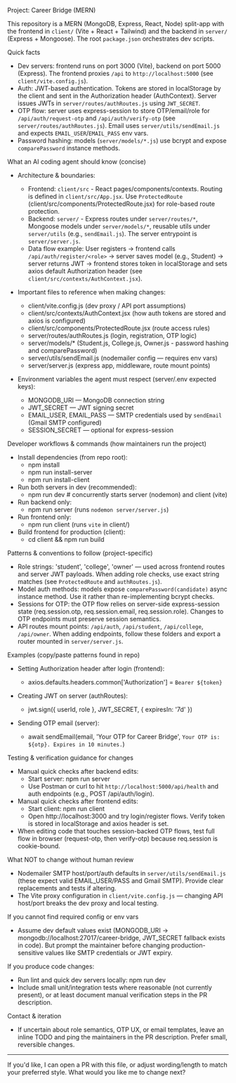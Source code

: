 Project: Career Bridge (MERN)

This repository is a MERN (MongoDB, Express, React, Node) split-app with the frontend in `client/` (Vite + React + Tailwind) and the backend in `server/` (Express + Mongoose). The root `package.json` orchestrates dev scripts.

Quick facts
- Dev servers: frontend runs on port 3000 (Vite), backend on port 5000 (Express). The frontend proxies `/api` to `http://localhost:5000` (see `client/vite.config.js`).
- Auth: JWT-based authentication. Tokens are stored in localStorage by the client and sent in the Authorization header (AuthContext). Server issues JWTs in `server/routes/authRoutes.js` using `JWT_SECRET`.
- OTP flow: server uses express-session to store OTP/email/role for `/api/auth/request-otp` and `/api/auth/verify-otp` (see `server/routes/authRoutes.js`). Email uses `server/utils/sendEmail.js` and expects `EMAIL_USER`/`EMAIL_PASS` env vars.
- Password hashing: models (`server/models/*.js`) use bcrypt and expose `comparePassword` instance methods.

What an AI coding agent should know (concise)
- Architecture & boundaries:
  - Frontend: `client/src` - React pages/components/contexts. Routing is defined in `client/src/App.jsx`. Use `ProtectedRoute` (client/src/components/ProtectedRoute.jsx) for role-based route protection.
  - Backend: `server/` - Express routes under `server/routes/*`, Mongoose models under `server/models/*`, reusable utils under `server/utils` (e.g., `sendEmail.js`). The server entrypoint is `server/server.js`.
  - Data flow example: User registers -> frontend calls `/api/auth/register/<role>` -> server saves model (e.g., Student) -> server returns JWT -> frontend stores token in localStorage and sets axios default Authorization header (see `client/src/contexts/AuthContext.jsx`).

- Important files to reference when making changes:
  - client/vite.config.js (dev proxy / API port assumptions)
  - client/src/contexts/AuthContext.jsx (how auth tokens are stored and axios is configured)
  - client/src/components/ProtectedRoute.jsx (route access rules)
  - server/routes/authRoutes.js (login, registration, OTP logic)
  - server/models/* (Student.js, College.js, Owner.js - password hashing and comparePassword)
  - server/utils/sendEmail.js (nodemailer config — requires env vars)
  - server/server.js (express app, middleware, route mount points)

- Environment variables the agent must respect (server/.env expected keys):
  - MONGODB_URI — MongoDB connection string
  - JWT_SECRET — JWT signing secret
  - EMAIL_USER, EMAIL_PASS — SMTP credentials used by `sendEmail` (Gmail SMTP configured)
  - SESSION_SECRET — optional for express-session

Developer workflows & commands (how maintainers run the project)
- Install dependencies (from repo root):
  - npm install
  - npm run install-server
  - npm run install-client
- Run both servers in dev (recommended):
  - npm run dev  # concurrently starts server (nodemon) and client (vite)
- Run backend only:
  - npm run server (runs `nodemon server/server.js`)
- Run frontend only:
  - npm run client (runs `vite` in client/)
- Build frontend for production (client):
  - cd client && npm run build

Patterns & conventions to follow (project-specific)
- Role strings: 'student', 'college', 'owner' — used across frontend routes and server JWT payloads. When adding role checks, use exact string matches (see `ProtectedRoute` and `authRoutes.js`).
- Model auth methods: models expose `comparePassword(candidate)` async instance method. Use it rather than re-implementing bcrypt checks.
- Sessions for OTP: the OTP flow relies on server-side express-session state (req.session.otp, req.session.email, req.session.role). Changes to OTP endpoints must preserve session semantics.
- API routes mount points: `/api/auth`, `/api/student`, `/api/college`, `/api/owner`. When adding endpoints, follow these folders and export a router mounted in `server/server.js`.

Examples (copy/paste patterns found in repo)
- Setting Authorization header after login (frontend):
  - axios.defaults.headers.common['Authorization'] = `Bearer ${token}`

- Creating JWT on server (authRoutes):
  - jwt.sign({ userId, role }, JWT_SECRET, { expiresIn: '7d' })

- Sending OTP email (server):
  - await sendEmail(email, 'Your OTP for Career Bridge', `Your OTP is: ${otp}. Expires in 10 minutes.`)

Testing & verification guidance for changes
- Manual quick checks after backend edits:
  - Start server: npm run server
  - Use Postman or curl to hit `http://localhost:5000/api/health` and auth endpoints (e.g., POST /api/auth/login).
- Manual quick checks after frontend edits:
  - Start client: npm run client
  - Open http://localhost:3000 and try login/register flows. Verify token is stored in localStorage and axios header is set.
- When editing code that touches session-backed OTP flows, test full flow in browser (request-otp, then verify-otp) because req.session is cookie-bound.

What NOT to change without human review
- Nodemailer SMTP host/port/auth defaults in `server/utils/sendEmail.js` (these expect valid EMAIL_USER/PASS and Gmail SMTP). Provide clear replacements and tests if altering.
- The Vite proxy configuration in `client/vite.config.js` — changing API host/port breaks the dev proxy and local testing.

If you cannot find required config or env vars
- Assume dev default values exist (MONGODB_URI -> mongodb://localhost:27017/career-bridge, JWT_SECRET fallback exists in code). But prompt the maintainer before changing production-sensitive values like SMTP credentials or JWT expiry.

If you produce code changes:
- Run lint and quick dev servers locally: npm run dev
- Include small unit/integration tests where reasonable (not currently present), or at least document manual verification steps in the PR description.

Contact & iteration
- If uncertain about role semantics, OTP UX, or email templates, leave an inline TODO and ping the maintainers in the PR description. Prefer small, reversible changes.

---
If you'd like, I can open a PR with this file, or adjust wording/length to match your preferred style. What would you like me to change next?
